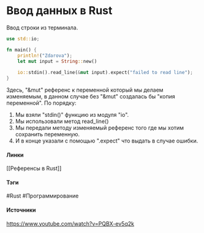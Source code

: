 # Ввод данных в Rust
Ввод строки из терминала.
```rust
use std::io;

fn main() {
	println!("Zdarova");
	let mut input = String::new()
	
	io::stdin().read_line(&mut input).expect("failed to read line");
}
```
Здесь, "&mut" референс к переменной который мы делаем изменяемым, в данном случае без "&mut" создалась бы "копия переменной".
По порядку:
1. Мы взяли "stdin()" функцию из модуля "io".
2. Мы использовали метод read_line()
3. Мы передали методу изменяемый референс того где мы хотим сохранить переменную.
4. И в конце указали с помощью ".expect" что выдать в случае ошибки.
#### Линки
 [[Референсы в Rust]]
#### Тэги
 #Rust 
 #Программирование 
#### Источники
 https://www.youtube.com/watch?v=PQBX-ev5q2k